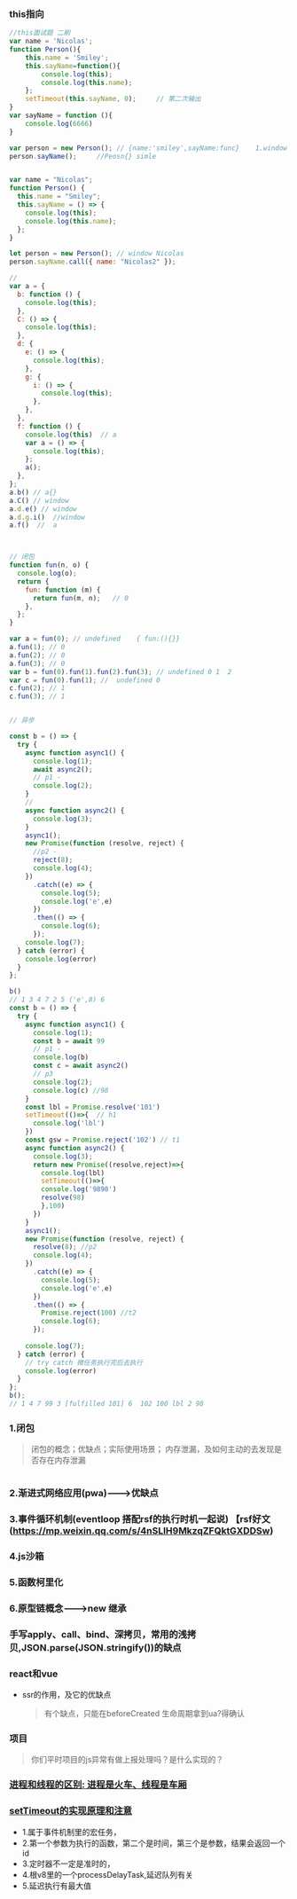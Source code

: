 ### this指向
```js
//this面试题 二刷
var name = 'Nicolas';
function Person(){
    this.name = 'Smiley';
    this.sayName=function(){
        console.log(this);
        console.log(this.name);
    };
    setTimeout(this.sayName, 0);     // 第二次输出
}
var sayName = function (){
    console.log(6666)
}

var person = new Person(); // {name:'smiley',sayName:func}    1.window Nicolas 
person.sayName();     //Peosn{} simle


var name = "Nicolas";
function Person() {
  this.name = "Smiley";
  this.sayName = () => {
    console.log(this);
    console.log(this.name);
  };
}

let person = new Person(); // window Nicolas
person.sayName.call({ name: "Nicolas2" }); 

// 
var a = {
  b: function () {
    console.log(this);
  },
  C: () => {
    console.log(this);
  },
  d: {
    e: () => {
      console.log(this);
    },
    g: {
      i: () => {
        console.log(this);
      },
    },
  },
  f: function () {
    console.log(this)  // a
    var a = () => {
      console.log(this);
    };
    a();
  },
};
a.b() // a{}
a.C() // window
a.d.e() // window
a.d.g.i()  //window
a.f()  //  a



// 闭包
function fun(n, o) {
  console.log(o);
  return {
    fun: function (m) {
      return fun(m, n);   // 0
    },
  };
}

var a = fun(0); // undefined    { fun:(){}}
a.fun(1); // 0
a.fun(2); // 0
a.fun(3); // 0
var b = fun(0).fun(1).fun(2).fun(3); // undefined 0 1  2 
var c = fun(0).fun(1); //  undefined 0 
c.fun(2); // 1
c.fun(3); // 1


// 异步

const b = () => {
  try {
    async function async1() {
      console.log(1);
      await async2();
      // p1 - 
      console.log(2);
    }
    //
    async function async2() {
      console.log(3);
    }
    async1();
    new Promise(function (resolve, reject) {
      //p2 -
      reject(8);
      console.log(4);
    })
      .catch((e) => {
        console.log(5);
        console.log('e',e)
      })
      .then(() => {
        console.log(6);
      });
    console.log(7);
  } catch (error) {
    console.log(error)
  }
};

b()
// 1 3 4 7 2 5 ('e',8) 6
const b = () => {
  try {
    async function async1() {
      console.log(1);
      const b = await 99
      // p1 - 
      console.log(b)
      const c = await async2() 
      // p3
      console.log(2);
      console.log(c) //98
    }
    const lbl = Promise.resolve('101') 
    setTimeout(()=>{  // h1
      console.log('lbl')
    })
    const gsw = Promise.reject('102') // t1
    async function async2() {
      console.log(3);
      return new Promise((resolve,reject)=>{
        console.log(lbl)
        setTimeout(()=>{
        console.log('9898')
        resolve(98)
        },100)
      })
    }
    async1();
    new Promise(function (resolve, reject) {
      resolve(8); //p2
      console.log(4);
    })
      .catch((e) => {
        console.log(5);
        console.log('e',e)
      })
      .then(() => {
        Promise.reject(100) //t2
        console.log(6);
      });
      
    console.log(7);
  } catch (error) {
    // try catch 微任务执行完后去执行
    console.log(error)
  }
};
b(); 
// 1 4 7 99 3 [fulfilled 101] 6  102 100 lbl 2 98
```


### 1.闭包
> 闭包的概念；优缺点；实际使用场景；
> 内存泄漏，及如何主动的去发现是否存在内存泄漏

```js

```
### 2.渐进式网络应用(pwa)--->优缺点 

### 3.事件循环机制(eventloop 搭配rsf的执行时机一起说) 【rsf好文(https://mp.weixin.qq.com/s/4nSLIH9MkzqZFQktGXDDSw)


### 4.js沙箱


### 5.函数柯里化



### 6.原型链概念--->new 继承


### 手写apply、call、bind、深拷贝，常用的浅拷贝,JSON.parse(JSON.stringify())的缺点
### react和vue
 * ssr的作用，及它的优缺点
    > 有个缺点，只能在beforeCreated 生命周期拿到ua?得确认


### 项目
> 你们平时项目的js异常有做上报处理吗？是什么实现的？


### [进程和线程的区别: 进程是火车、线程是车厢](https://www.zhihu.com/question/25532384)

### [setTimeout的实现原理和注意](https://mp.weixin.qq.com/s/7qTRSMqaqG8XZ9rpEBhYNQ)
  * 1.属于事件机制里的宏任务，
  * 2.第一个参数为执行的函数，第二个是时间，第三个是参数，结果会返回一个id
  * 3.定时器不一定是准时的，
  * 4.根v8里的一个processDelayTask,延迟队列有关
  * 5.延迟执行有最大值
  
